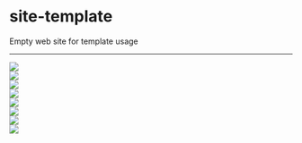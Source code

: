 # site-template
  
Empty web site for template usage  
    
---

![](https://img.shields.io/github/commit-activity/m/lx78WyY0J5/site-template?color=red&style=for-the-badge)  
![](https://img.shields.io/github/last-commit/lx78WyY0J5/site-template?color=red&style=for-the-badge)  
![](https://img.shields.io/github/contributors/lx78WyY0J5/site-template?style=for-the-badge)  
![](https://img.shields.io/github/stars/lx78WyY0J5/site-template?color=red&label=repo%20stars&style=for-the-badge)  
![](https://img.shields.io/github/languages/code-size/lx78WyY0J5/site-template?color=red)  
![](https://img.shields.io/github/repo-size/lx78WyY0J5/site-template?color=red)  
![](https://img.shields.io/github/issues-raw/lx78WyY0J5/site-template)  
![](https://img.shields.io/github/issues-closed-raw/lx78WyY0J5/site-template)